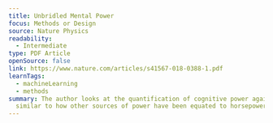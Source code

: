```yaml
---
title: Unbridled Mental Power
focus: Methods or Design
source: Nature Physics
readability:
  - Intermediate
type: PDF Article
openSource: false
link: https://www.nature.com/articles/s41567-018-0388-1.pdf
learnTags:
  - machineLearning
  - methods
summary: The author looks at the quantification of cognitive power against AI
  similar to how other sources of power have been equated to horsepower.
---
```

